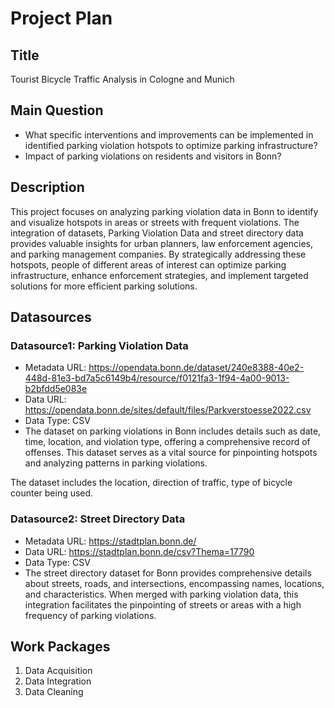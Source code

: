 # Project Plan

## Title
<!-- Give your project a short title. -->
Tourist Bicycle Traffic Analysis in Cologne and Munich

## Main Question

<!-- Think about one main question you want to answer based on the data. -->
* What specific interventions and improvements can be implemented in identified parking violation hotspots to optimize parking infrastructure?
* Impact of parking violations on residents and visitors in Bonn?

## Description

<!-- Describe your data science project in max. 200 words. Consider writing about why and how you attempt it. -->
This project focuses on analyzing parking violation data in Bonn to identify and visualize hotspots in areas or streets with frequent violations. The integration of datasets, Parking Violation Data and street directory data provides valuable insights for urban planners, law enforcement agencies, and parking management companies. By strategically addressing these hotspots, people of different areas of interest can optimize parking infrastructure, enhance enforcement strategies, and implement targeted solutions for more efficient parking solutions.

## Datasources

<!-- Describe each datasources you plan to use in a section. Use the prefic "DatasourceX" where X is the id of the datasource. -->

### Datasource1: Parking Violation Data
* Metadata URL: https://opendata.bonn.de/dataset/240e8388-40e2-448d-81e3-bd7a5c6149b4/resource/f0121fa3-1f94-4a00-9013-b2bfdd5e083e
* Data URL: https://opendata.bonn.de/sites/default/files/Parkverstoesse2022.csv
* Data Type: CSV
* The dataset on parking violations in Bonn includes details such as date, time, location, and violation type, offering a comprehensive record of offenses. This dataset serves as a vital source for pinpointing hotspots and analyzing patterns in parking violations.

The dataset includes the location, direction of traffic, type of bicycle counter being used.

### Datasource2: Street Directory Data
* Metadata URL:  https://stadtplan.bonn.de/
* Data URL: https://stadtplan.bonn.de/csv?Thema=17790
* Data Type: CSV
* The street directory dataset for Bonn provides comprehensive details about streets, roads, and intersections, encompassing names, locations, and characteristics. When merged with parking violation data, this integration facilitates the pinpointing of streets or areas with a high frequency of parking violations.

## Work Packages

<!-- List of work packages ordered sequentially, each pointing to an issue with more details. -->

1. Data Acquisition
2. Data Integration
3. Data Cleaning

[i1]: https://github.com/jvalue/made-template/issues/1
